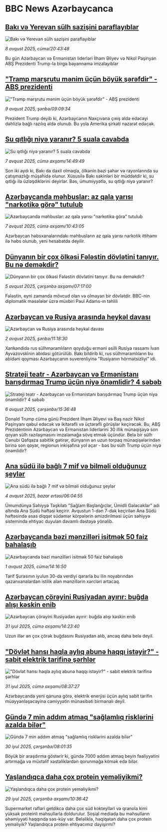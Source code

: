 # BBC News Azərbaycanca## [Bakı və Yerevan sülh sazişini paraflayıblar](https://www.bbc.com/azeri/articles/c5y2gg4pekpo?at_medium=RSS&at_campaign=rss?at_campaign=githubrss)![Bakı və Yerevan sülh sazişini paraflayıblar](https://ichef.bbci.co.uk/ace/ws/240/cpsprodpb/25da/live/8ea07e70-7494-11f0-8071-1788c7e8ae0e.png)_8 avqust 2025, cümə/20:43:48_Bu gün Azərbaycan və Ermənistan liderləri İlham Əliyev və Nikol Paşinyan ABŞ Prezidenti Trump-la birgə bəyannamə imzalayıblar## ["Tramp marşrutu mənim üçün böyük şərəfdir" - ABŞ prezidenti](https://www.bbc.com/azeri/articles/clyj1j2eqk4o?at_medium=RSS&at_campaign=rss?at_campaign=githubrss)!["Tramp marşrutu mənim üçün böyük şərəfdir" - ABŞ prezidenti](https://ichef.bbci.co.uk/ace/ws/240/cpsprodpb/cd67/live/39fbf9f0-7500-11f0-9d24-bb8d7f1f657e.jpg)_9 avqust 2025, şənbə/09:09:34_Prezident Trump deyib ki, Azərbaycanın Naxçıvana çıxış əldə edəcəyi dəhlizlə bağlı razılıq əldə olunub. Bu yola Amerika şirkəti nəzarət edəcək.## [Su qıtlığı niyə yaranır? 5 suala cavabda](https://www.bbc.com/azeri/articles/ckv39z2gxn5o?at_medium=RSS&at_campaign=rss?at_campaign=githubrss)![Su qıtlığı niyə yaranır? 5 suala cavabda](https://ichef.bbci.co.uk/ace/ws/240/cpsprodpb/715d/live/1b3b8720-c27d-11ed-a48e-8f7c0fe99284.jpg)_7 avqust 2025, cümə axşamı/14:49:49_Son iki aydı ki, Bakı da daxil olmaqla, ölkənin bəzi şəhər və rayonlarında su çatışmazlığı müşahidə olunur. 
Xüsusilə Bakı sakinləri bir müddətdir ki, su qıtlığı ilə üzləşdiklərini deyirlər. 
Bəs, ümumiyyətlə, su qıtlığı niyə yaranır?## [Azərbaycanda məhbuslar: az qala yarısı "narkotikə görə" tutulub](https://www.bbc.com/azeri/articles/c5yk58e787yo?at_medium=RSS&at_campaign=rss?at_campaign=githubrss)![Azərbaycanda məhbuslar: az qala yarısı "narkotikə görə" tutulub](https://ichef.bbci.co.uk/ace/ws/240/cpsprodpb/23c3/live/5c830d10-72a8-11f0-a0d2-e3caada09ed7.png)_7 avqust 2025, cümə axşamı/10:43:05_Azərbaycan həbsxanalarındakı məhbusların az qala yarısı narkotik ittihamı ilə həbs olunub, yeni hesabatda deyilir.## [Dünyanın bir çox ölkəsi Fələstin dövlətini tanıyır. Bu nə deməkdir?](https://www.bbc.com/azeri/articles/clyjdxndvn7o?at_medium=RSS&at_campaign=rss?at_campaign=githubrss)![Dünyanın bir çox ölkəsi Fələstin dövlətini tanıyır. Bu nə deməkdir?](https://ichef.bbci.co.uk/ace/ws/240/cpsprodpb/1e29/live/75a6b230-6d9c-11f0-8dbd-f3d32ebd3327.jpg)_5 avqust 2025, çərşənbə axşamı/07:17:00_Fələstin, eyni zamanda mövcud olan və olmayan bir dövlətdir. BBC-nin diplomatik məsələlər üzrə müxbiri Paul Adams-ın təhlili## [Azərbaycan və Rusiya arasında heykəl davası](https://www.bbc.com/azeri/articles/c9vdkwegnweo?at_medium=RSS&at_campaign=rss?at_campaign=githubrss)![Azərbaycan və Rusiya arasında heykəl davası](https://ichef.bbci.co.uk/ace/ws/240/cpsprodpb/8f1a/live/46851300-6f92-11f0-8d8d-0b5ce2e05bd0.png)_2 avqust 2025, şənbə/11:18:30_Xankəndidə rus sülhməramlıların qoyduğu erməni əsilli Rusiya rəssamı İvan Ayvazovskinin abidəsi götürülüb.
Bakı bildirib ki, rus sülhməramlıların bu abidəni qoyması Azərbaycanın suverenliyinə "Rusiyanın hörmətsizliyi" idi.## [Strateji teatr - Azərbaycan və Ermənistanı barışdırmaq Trump üçün niyə önəmlidir? 4 səbəb](https://www.bbc.com/azeri/articles/cn840knrgv4o?at_medium=RSS&at_campaign=rss?at_campaign=githubrss)![Strateji teatr - Azərbaycan və Ermənistanı barışdırmaq Trump üçün niyə önəmlidir? 4 səbəb](https://ichef.bbci.co.uk/ace/ws/240/cpsprodpb/6d9f/live/7cccdfc0-72d4-11f0-a96b-23029eb18083.jpg)_6 avqust 2025, çərşənbə/15:36:48_Donald Trump cümə günü Prezident İlham Əliyevi və Baş nazir Nikol Paşinyanı qəbul edəcək və ikitərəfli və üçtərəfli görüşlər keçirəcək. Bu, ABŞ Prezidentinin Azərbaycan və Ermənistan liderlərini 30 illik münaqişəyə son qoyan sülh razılaşmasını imzalamağa sövq etmək üçündür.
Belə bir sülh Cənubi Qafqaza sabitlik gətirər, dünyanın ən uzun torpaq münaqişələrindən birinə son qoyar, regionun inkişafına yol açar  - bəs bu sülh Trump üçün niyə önəmlidir?## [Ana südü ilə bağlı 7 mif və bilməli olduğunuz şeylər](https://www.bbc.com/azeri/articles/c87m4nkr7n5o?at_medium=RSS&at_campaign=rss?at_campaign=githubrss)![Ana südü ilə bağlı 7 mif və bilməli olduğunuz şeylər](https://ichef.bbci.co.uk/ace/ws/240/cpsprodpb/e418/live/5bf91a90-3292-11ee-9edf-f5e2f1f9bf2a.jpg)_4 avqust 2025, bazar ertəsi/06:04:55_Ümumdünya Səhiyyə Təşkilatı "Sağlam Başlanğıclar, Ümidli Gələcəklər" adı altında Ana Südü həftəsi keçirir. Avqustun 1-dən 7-dək keçirilən Ana Südü həftəsində əsas diqqət südəmər körpələrin əmizdirilməsi üçün səhiyyə sistemində ehtiyac duyulan davamlı dəstəyə yönəlib.## [Azərbaycanda bəzi mənzilləri isitmək 50 faiz bahalaşıb](https://www.bbc.com/azeri/articles/c3dpx7y019mo?at_medium=RSS&at_campaign=rss?at_campaign=githubrss)![Azərbaycanda bəzi mənzilləri isitmək 50 faiz bahalaşıb](https://ichef.bbci.co.uk/ace/ws/240/cpsprodpb/6ced/live/dc4a61f0-6edf-11f0-8dbd-f3d32ebd3327.jpg)_1 avqust 2025, cümə/14:16:50_Tarif Şurasının iyulun 30-da verdiyi qərarla bu ilin noyabrından qazanxanalardan istilik alan mənzillərin xərcləri artacaq.## [Azərbaycan çörəyini Rusiyadan ayırır: buğda alışı kəskin enib](https://www.bbc.com/azeri/articles/ckgex1kxvv7o?at_medium=RSS&at_campaign=rss?at_campaign=githubrss)![Azərbaycan çörəyini Rusiyadan ayırır: buğda alışı kəskin enib](https://ichef.bbci.co.uk/ace/ws/240/cpsprodpb/c906/live/1b9cbd20-6e19-11f0-aa33-1bf5e0b3ec8e.jpg)_31 iyul 2025, cümə axşamı/14:23:40_Uzun illər ən çox çörək buğdasını Rusiyadan alıb, ancaq daha belə deyil.## ["Dövlət hansı haqla aylıq abunə haqqı istəyir?" - sabit elektrik tarifinə şərhlər](https://www.bbc.com/azeri/articles/cy7ykkxe5jzo?at_medium=RSS&at_campaign=rss?at_campaign=githubrss)!["Dövlət hansı haqla aylıq abunə haqqı istəyir?" - sabit elektrik tarifinə şərhlər](https://ichef.bbci.co.uk/ace/ws/240/cpsprodpb/d9c3/live/7aadc6c0-6de6-11f0-a892-515a56809149.jpg)_31 iyul 2025, cümə axşamı/08:37:27_Azərbaycanda yeni qanuna görə, elektrik enerjisi üçün aylıq sabit tarifin müəyyənləşəcəyinə cəmiyyətin münasibəti birmənalı deyil.## [Gündə 7 min addım atmaq "sağlamlıq risklərini azalda bilər" ](https://www.bbc.com/azeri/articles/c2096g45wrxo?at_medium=RSS&at_campaign=rss?at_campaign=githubrss)![Gündə 7 min addım atmaq "sağlamlıq risklərini azalda bilər" ](https://ichef.bbci.co.uk/ace/ws/240/cpsprodpb/5f46/live/8eb670e0-6d14-11f0-8dbd-f3d32ebd3327.jpg)_30 iyul 2025, çərşənbə/08:01:35_Böyük bir araşdırma göstərir ki, gündə 7000 addım atmaq beyin fəaliyyətini artırmağa və müxtəlif xəstəliklərdən qorunmağa kömək edə bilər.## [Yaşlandıqca daha çox protein yeməliyikmi?](https://www.bbc.com/azeri/articles/c07pn7yn515o?at_medium=RSS&at_campaign=rss?at_campaign=githubrss)![Yaşlandıqca daha çox protein yeməliyikmi?](https://ichef.bbci.co.uk/ace/ws/240/cpsprodpb/23a2/live/f94f7be0-6963-11f0-9519-e3a8ae3ab590.jpg)_29 iyul 2025, çərşənbə axşamı/10:36:42_Supermarket rəfləri getdikcə daha çox süd kokteylləri və qranola kimi yüksək proteinli məhsullarla doldurulur. Sosial mediada bu məhsulların əhəmiyyəti haqqında səs-küy var.
Beləliklə, həqiqətən daha çox protein yeməliyik? Yaşlandıqca protein ehtiyacımız dəyişirmi?